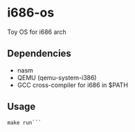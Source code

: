 # i686-os
Toy OS for i686 arch

## Dependencies
- nasm
- QEMU (qemu-system-i386)
- GCC cross-compiler for i686 in $PATH

## Usage
```make install
make run```
